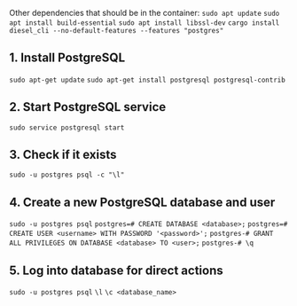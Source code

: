 Other dependencies that should be in the container:
`sudo apt update`
`sudo apt install build-essential`
`sudo apt install libssl-dev`
`cargo install diesel_cli --no-default-features --features "postgres"`

## 1. Install PostgreSQL
`sudo apt-get update`
`sudo apt-get install postgresql postgresql-contrib`

## 2. Start PostgreSQL service
`sudo service postgresql start`

## 3. Check if it exists
`sudo -u postgres psql -c "\l"`

## 4. Create a new PostgreSQL database and user
`sudo -u postgres psql`
`postgres=# CREATE DATABASE <database>;`
`postgres=# CREATE USER <username> WITH PASSWORD '<password>';`
`postgres-# GRANT ALL PRIVILEGES ON DATABASE <database> TO <user>;`
`postgres-# \q`

## 5. Log into database for direct actions
`sudo -u postgres psql`
`\l`
`\c <database_name>`
